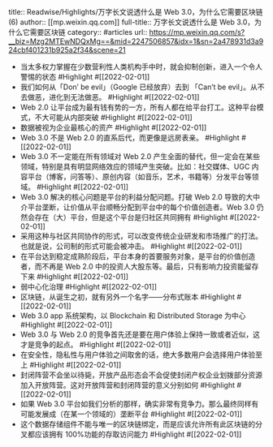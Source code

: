 title:: Readwise/Highlights/万字长文说透什么是 Web 3.0，为什么它需要区块链 (6)
author:: [[mp.weixin.qq.com]]
full-title:: 万字长文说透什么是 Web 3.0，为什么它需要区块链
category:: #articles
url:: https://mp.weixin.qq.com/s?__biz=Mzg2MTEwNDQxMg==&mid=2247506857&idx=1&sn=2a478931d3a924cbf401231b925a2f34&scene=21

- 当太多权力掌握在少数营利性人类机构手中时，就会抑制创新，进入一个令人警惕的状态 #Highlight #[[2022-02-01]]
- 我们如何从「Don’ be evil」（Google 已经放弃）去到 「Can’t be evil」。从不去做恶，进化到无法做恶。 #Highlight #[[2022-02-01]]
- Web 2.0 让平台成为最有钱有势的一方，所有人都在给平台打工。这种平台模式，不大可能从内部突破 #Highlight #[[2022-02-01]]
- 数据被视为企业最核心的资产 #Highlight #[[2022-02-01]]
- Web 3.0 不是 Web 2.0 的直系后代，而更像是远房表亲。 #Highlight #[[2022-02-01]]
- Web 3.0 不一定能在所有领域对 Web 2.0 产生全面的替代，但一定会在某些领域，特别是具有明显网络效应的领域产生突破。比如：社交媒体、UGC 内容平台（博客，问答等）、原创内容（如音乐，艺术，书籍等）分发平台等领域。 #Highlight #[[2022-02-01]]
- Web 3.0 解决的核心问题是平台的利益分配问题。打破 Web 2.0 导致的大中介平台垄断，让价值从平台顺畅分配到平台中的每个价值创造者。Web 3.0 仍然会存在（大）平台，但是这个平台是归社区共同拥有 #Highlight #[[2022-02-01]]
- 采用这种与社区共同协作的形式，可以改变传统企业研发和市场推广的打法。也就是说，公司制的形式可能会被冲击。 #Highlight #[[2022-02-01]]
- 在平台达到稳定成熟阶段后，平台本身的首要服务对象，是平台的价值创造者，而不再是 Web 2.0 中的投资人大股东等。最后，只有影响力投资能留存下来 #Highlight #[[2022-02-01]]
- 弱中心化治理 #Highlight #[[2022-02-01]]
- 区块链，从诞生之初，就有另外一个名字——分布式账本 #Highlight #[[2022-02-01]]
- Web 3.0 app 系统架构，以 Blockchain 和 Distributed Storage 为中心 #Highlight #[[2022-02-01]]
- Web 3.0 与 Web 2.0 的竞争首先还是要在用户体验上保持一致或者近似，这才是竞争的起点。 #Highlight #[[2022-02-01]]
- 在安全性，隐私性与用户体验之间取舍的话，绝大多数用户会选择用户体验至上 #Highlight #[[2022-02-01]]
- 封闭阵营不会坐以待毙，开放产品形态会不会促使封闭产权企业划拨部分资源加入开放阵营。这对开放阵营和封闭阵营的意义分别如何 #Highlight #[[2022-02-01]]
- 如果 Web 3.0 平台如我们分析的那样，确实非常有竞争力。那么最终同样有可能发展成（在某一个领域的）垄断平台 #Highlight #[[2022-02-01]]
- 这个数据存储组件不能与唯一的区块链绑定，而是应该允许所有此区块链的分叉都应该拥有 100%功能的存取访问能力 #Highlight #[[2022-02-01]]